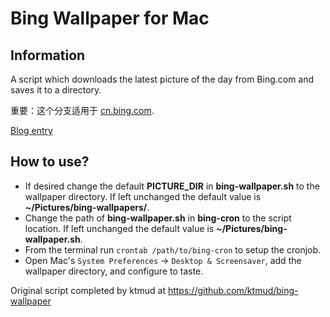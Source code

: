 Bing Wallpaper for Mac
=====================

Information
-----------
A script which downloads the latest picture of the day from Bing.com and saves it to a directory.

重要：这个分支适用于 [cn.bing.com](http://cn.bing.com).


[Blog entry](http://blog.ideasftw.com/bing-desktop-for-mac)

How to use?
-----------

* If desired change the default **PICTURE_DIR** in **bing-wallpaper.sh** to the wallpaper directory. If left unchanged the default value is **~/Pictures/bing-wallpapers/**.
* Change the path of **bing-wallpaper.sh** in **bing-cron** to the script location. If left unchanged the default value is **~/Pictures/bing-wallpaper.sh**.
* From the terminal run `crontab /path/to/bing-cron` to setup the cronjob.
* Open Mac's `System Preferences` -> `Desktop & Screensaver`, add the wallpaper directory, and configure to taste.

Original script completed by ktmud at https://github.com/ktmud/bing-wallpaper
